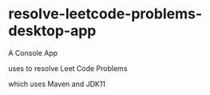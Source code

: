 # resolve-leetcode-problems-desktop-app
A Console App 

uses to resolve Leet Code Problems

which uses Maven and JDK11
